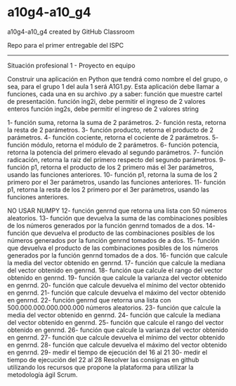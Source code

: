 # a10g4-a10_g4
a10g4-a10_g4 created by GitHub Classroom

Repo para el primer entregable del ISPC
***********************************************************************************************************************************************************************

 Situación profesional 1 - Proyecto en equipo
                                                              
Construir una aplicación en Python que tendrá como nombre el del grupo, o sea, para el grupo 1 del aula 1 será A1G1.py. Esta aplicación debe llamar a funciones, cada una en su archivo .py a saber: 
función que muestre cartel de presentación.
función ing2i, debe permitir el ingreso de 2 valores enteros
función ing2s, debe permitir el ingreso de 2 valores string


1- función suma, retorna la suma de 2 parámetros.
2- función resta, retorna la resta de 2 parámetros.
3- función producto, retorna el producto de 2 parámetros.
4- función cociente, retorna el cociente de 2 parámetros.
5- función módulo, retorna el módulo de 2 parámetros.
6- función potencia, retorna la potencia del primero elevado al segundo parámetros.
7- función radicación, retorna la raiz del primero respecto del segundo parámetros.
9- función p1, retorna el producto de los 2 primero más el 3er parámetros, usando las funciones anteriores.
10- función p1, retorna la suma de los 2 primero por el 3er parámetros, usando las funciones anteriores.
11- función p1, retorna la resta de los 2 primero por el 3er parámetros, usando las funciones anteriores.


NO USAR NUMPY
12- función genrnd que retorna una lista con 50 números aleatorios.
13- función que devuelva la suma de las combinaciones posibles de los números generados por la función genrnd tomados de a dos.
14- función que devuelva el producto de las combinaciones posibles de los números generados por la función genrnd tomados de a dos.
15- función que devuelva el producto de las combinaciones posibles de los números generados por la función genrnd tomados de a dos.
16- función que calcule la media del vector obtenido en genrnd.
17- función que calcule la mediana del vector obtenido en genrnd.
18- función que calcule el rango del vector obtenido en genrnd.
19- función que calcule la varianza del vector obtenido en genrnd.
20- función que calcule devuelva el mínimo del vector obtenido en genrnd.
21- función que calcule devuelva el máximo del vector obtenido en genrnd.
22- función genrnd que retorna una lista con 500.000.000.000.000.000 números aleatorios.
23- función que calcule la media del vector obtenido en genrnd.
24- función que calcule la mediana del vector obtenido en genrnd.
25- función que calcule el rango del vector obtenido en genrnd.
26- función que calcule la varianza del vector obtenido en genrnd.
27- función que calcule devuelva el mínimo del vector obtenido en genrnd.
28- función que calcule devuelva el máximo del vector obtenido en genrnd.
29- medir el tiempo de ejecución del 16 al 21
30- medir el tiempo de ejecución del 22 al 28
Resolver las consignas en github utilizando los recursos que propone la plataforma para utilizar la metodología ágil Scrum.
